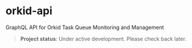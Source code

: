 # orkid-api

GraphQL API for Orkid Task Queue Monitoring and Management

> **Project status**: Under active development. Please check back later.
